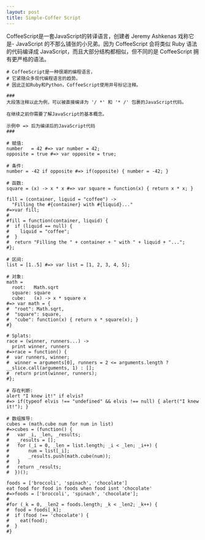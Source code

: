 ```yaml
---
layout: post
title: Simple-Coffer Script
---
```


CoffeeScript是一套JavaScript的转译语言，创建者 Jeremy Ashkenas 戏称它是- JavaScript 的不那么铺张的小兄弟。因为 CoffeeScript 会将类似 Ruby 语法的代码编译成 JavaScript，而且大部分结构都相似，但不同的是 CoffeeScript 拥有更严格的语法。

    # CoffeeScript是一种很潮的编程语言，
    # 它紧随众多现代编程语言的趋势。
    # 因此正如Ruby和Python，CoffeeScript使用井号标记注释。

    ###
    大段落注释以此为例，可以被直接编译为 '/ *' 和 '* /' 包裹的JavaScript代码。

    在继续之前你需要了解JavaScript的基本概念。

    示例中 => 后为编译后的JavaScript代码
    ###

    # 赋值:
    number   = 42 #=> var number = 42;
    opposite = true #=> var opposite = true;

    # 条件:
    number = -42 if opposite #=> if(opposite) { number = -42; }

    # 函数:
    square = (x) -> x * x #=> var square = function(x) { return x * x; }

    fill = (container, liquid = "coffee") ->
      "Filling the #{container} with #{liquid}..."
    #=>var fill;
    #
    #fill = function(container, liquid) {
    #  if (liquid == null) {
    #    liquid = "coffee";
    #  }
    #  return "Filling the " + container + " with " + liquid + "...";
    #};

    # 区间:
    list = [1..5] #=> var list = [1, 2, 3, 4, 5];

    # 对象:
    math =
      root:   Math.sqrt
      square: square
      cube:   (x) -> x * square x
    #=> var math = {
    #  "root": Math.sqrt,
    #  "square": square,
    #  "cube": function(x) { return x * square(x); }
    #}

    # Splats:
    race = (winner, runners...) ->
      print winner, runners
    #=>race = function() {
    #  var runners, winner;
    #  winner = arguments[0], runners = 2 <= arguments.length ? __slice.call(arguments, 1) : [];
    #  return print(winner, runners);
    #};

    # 存在判断:
    alert "I knew it!" if elvis?
    #=> if(typeof elvis !== "undefined" && elvis !== null) { alert("I knew it!"); }

    # 数组推导:
    cubes = (math.cube num for num in list) 
    #=>cubes = (function() {
    #   var _i, _len, _results;
    #   _results = [];
    #   for (_i = 0, _len = list.length; _i < _len; _i++) {
    #       num = list[_i];
    #       _results.push(math.cube(num));
    #   }
    #   return _results;
    #  })();

    foods = ['broccoli', 'spinach', 'chocolate']
    eat food for food in foods when food isnt 'chocolate'
    #=>foods = ['broccoli', 'spinach', 'chocolate'];
    #
    #for (_k = 0, _len2 = foods.length; _k < _len2; _k++) {
    #  food = foods[_k];
    #  if (food !== 'chocolate') {
    #    eat(food);
    #  }
    #}
